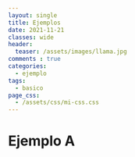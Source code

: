 ```yaml
---
layout: single
title: Ejemplos
date: 2021-11-21
classes: wide
header:
  teaser: /assets/images/llama.jpg
comments : true  
categories:
  - ejemplo
tags:
  - basico
page_css: 
  - /assets/css/mi-css.css
---
```


# Ejemplo A
